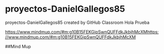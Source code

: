 # proyectos-DanielGallegos85
proyectos-DanielGallegos85 created by GitHub Classroom
Hola Prueba

https://www.mindmup.com/#m:g10B15FEKGipSwnQUFFdkJkbjhMcXMhttps://www.mindmup.com/#m:g10B15FEKGipSwnQUFFdkJkbjhMcXM


##Mind Mup

